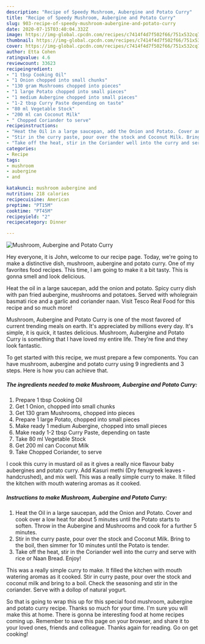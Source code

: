 ```yaml
---
description: "Recipe of Speedy Mushroom, Aubergine and Potato Curry"
title: "Recipe of Speedy Mushroom, Aubergine and Potato Curry"
slug: 903-recipe-of-speedy-mushroom-aubergine-and-potato-curry
date: 2020-07-15T03:40:04.332Z
image: https://img-global.cpcdn.com/recipes/c7414f4d7f502f66/751x532cq70/mushroom-aubergine-and-potato-curry-recipe-main-photo.jpg
thumbnail: https://img-global.cpcdn.com/recipes/c7414f4d7f502f66/751x532cq70/mushroom-aubergine-and-potato-curry-recipe-main-photo.jpg
cover: https://img-global.cpcdn.com/recipes/c7414f4d7f502f66/751x532cq70/mushroom-aubergine-and-potato-curry-recipe-main-photo.jpg
author: Etta Cohen
ratingvalue: 4.6
reviewcount: 33623
recipeingredient:
- "1 tbsp Cooking Oil"
- "1 Onion chopped into small chunks"
- "130 gram Mushrooms chopped into pieces"
- "1 large Potato chopped into small pieces"
- "1 medium Aubergine chopped into small pieces"
- "1-2 tbsp Curry Paste depending on taste"
- "80 ml Vegetable Stock"
- "200 ml can Coconut Milk"
- " Chopped Coriander to serve"
recipeinstructions:
- "Heat the Oil in a large saucepan, add the Onion and Potato. Cover and cook over a low heat for about 5 minutes until the Potato starts to soften. Throw in the Aubergine and Mushrooms and cook for a further 5 minutes."
- "Stir in the curry paste, pour over the stock and Coconut Milk. Bring to the boil, then simmer for 10 minutes until the Potato is tender."
- "Take off the heat, stir in the Coriander well into the curry and serve with rice or Naan Bread. Enjoy!"
categories:
- Recipe
tags:
- mushroom
- aubergine
- and

katakunci: mushroom aubergine and 
nutrition: 218 calories
recipecuisine: American
preptime: "PT15M"
cooktime: "PT45M"
recipeyield: "2"
recipecategory: Dinner

---
```



![Mushroom, Aubergine and Potato Curry](https://img-global.cpcdn.com/recipes/c7414f4d7f502f66/751x532cq70/mushroom-aubergine-and-potato-curry-recipe-main-photo.jpg)

Hey everyone, it is John, welcome to our recipe page. Today, we're going to make a distinctive dish, mushroom, aubergine and potato curry. One of my favorites food recipes. This time, I am going to make it a bit tasty. This is gonna smell and look delicious.

Heat the oil in a large saucepan, add the onion and potato. Spicy curry dish with pan fried aubergine, mushrooms and potatoes. Served with wholegrain basmati rice and a garlic and coriander naan. Visit Tesco Real Food for this recipe and so much more!

Mushroom, Aubergine and Potato Curry is one of the most favored of current trending meals on earth. It's appreciated by millions every day. It's simple, it is quick, it tastes delicious. Mushroom, Aubergine and Potato Curry is something that I have loved my entire life. They're fine and they look fantastic.


To get started with this recipe, we must prepare a few components. You can have mushroom, aubergine and potato curry using 9 ingredients and 3 steps. Here is how you can achieve that.

<!--inarticleads1-->

##### The ingredients needed to make Mushroom, Aubergine and Potato Curry:

1. Prepare 1 tbsp Cooking Oil
1. Get 1 Onion, chopped into small chunks
1. Get 130 gram Mushrooms, chopped into pieces
1. Prepare 1 large Potato, chopped into small pieces
1. Make ready 1 medium Aubergine, chopped into small pieces
1. Make ready 1-2 tbsp Curry Paste, depending on taste
1. Take 80 ml Vegetable Stock
1. Get 200 ml can Coconut Milk
1. Take  Chopped Coriander, to serve


I cook this curry in mustard oil as it gives a really nice flavour baby aubergines and potato curry. Add Kasuri methi (Dry fenugreek leaves -handcrushed), and mix well. This was a really simple curry to make. It filled the kitchen with mouth watering aromas as it cooked. 

<!--inarticleads2-->

##### Instructions to make Mushroom, Aubergine and Potato Curry:

1. Heat the Oil in a large saucepan, add the Onion and Potato. Cover and cook over a low heat for about 5 minutes until the Potato starts to soften. Throw in the Aubergine and Mushrooms and cook for a further 5 minutes.
1. Stir in the curry paste, pour over the stock and Coconut Milk. Bring to the boil, then simmer for 10 minutes until the Potato is tender.
1. Take off the heat, stir in the Coriander well into the curry and serve with rice or Naan Bread. Enjoy!


This was a really simple curry to make. It filled the kitchen with mouth watering aromas as it cooked. Stir in curry paste, pour over the stock and coconut milk and bring to a boil. Check the seasoning and stir in the coriander. Serve with a dollop of natural yogurt. 

So that is going to wrap this up for this special food mushroom, aubergine and potato curry recipe. Thanks so much for your time. I'm sure you will make this at home. There is gonna be interesting food at home recipes coming up. Remember to save this page on your browser, and share it to your loved ones, friends and colleague. Thanks again for reading. Go on get cooking!
